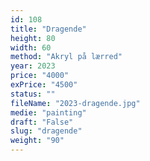 ```yaml
---
id: 108
title: "Dragende"
height: 80
width: 60
method: "Akryl på lærred"
year: 2023
price: "4000"
exPrice: "4500"
status: ""
fileName: "2023-dragende.jpg"
medie: "painting"
draft: "False"
slug: "dragende"
weight: "90"
---
```

